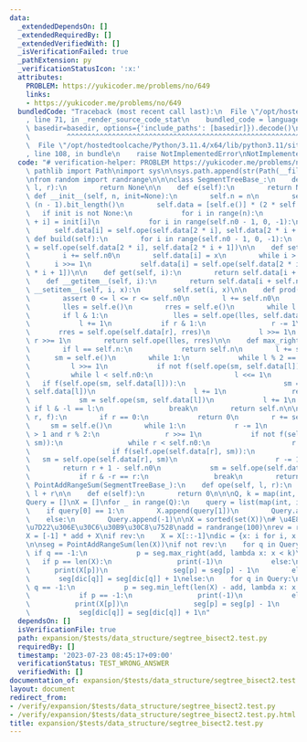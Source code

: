 ```yaml
---
data:
  _extendedDependsOn: []
  _extendedRequiredBy: []
  _extendedVerifiedWith: []
  _isVerificationFailed: true
  _pathExtension: py
  _verificationStatusIcon: ':x:'
  attributes:
    PROBLEM: https://yukicoder.me/problems/no/649
    links:
    - https://yukicoder.me/problems/no/649
  bundledCode: "Traceback (most recent call last):\n  File \"/opt/hostedtoolcache/Python/3.11.4/x64/lib/python3.11/site-packages/onlinejudge_verify/documentation/build.py\"\
    , line 71, in _render_source_code_stat\n    bundled_code = language.bundle(stat.path,\
    \ basedir=basedir, options={'include_paths': [basedir]}).decode()\n          \
    \         ^^^^^^^^^^^^^^^^^^^^^^^^^^^^^^^^^^^^^^^^^^^^^^^^^^^^^^^^^^^^^^^^^^^^^^^^^^^^^^^^^\n\
    \  File \"/opt/hostedtoolcache/Python/3.11.4/x64/lib/python3.11/site-packages/onlinejudge_verify/languages/python.py\"\
    , line 108, in bundle\n    raise NotImplementedError\nNotImplementedError\n"
  code: "# verification-helper: PROBLEM https://yukicoder.me/problems/no/649\n\nfrom\
    \ pathlib import Path\nimport sys\n\nsys.path.append(str(Path(__file__).resolve().parent.parent.parent.parent))\n\
    \nfrom random import randrange\n\n\nclass SegmentTreeBase_:\n    def ope(self,\
    \ l, r):\n        return None\n\n    def e(self):\n        return None\n\n   \
    \ def __init__(self, n, init=None):\n        self.n = n\n        self.n0 = 1 <<\
    \ (n - 1).bit_length()\n        self.data = [self.e()] * (2 * self.n0)\n     \
    \   if init is not None:\n            for i in range(n):\n                self.data[self.n0\
    \ + i] = init[i]\n            for i in range(self.n0 - 1, 0, -1):\n          \
    \      self.data[i] = self.ope(self.data[2 * i], self.data[2 * i + 1])\n\n   \
    \ def build(self):\n        for i in range(self.n0 - 1, 0, -1):\n            self.data[i]\
    \ = self.ope(self.data[2 * i], self.data[2 * i + 1])\n\n    def set(self, i, x):\n\
    \        i += self.n0\n        self.data[i] = x\n        while i > 1:\n      \
    \      i >>= 1\n            self.data[i] = self.ope(self.data[2 * i], self.data[2\
    \ * i + 1])\n\n    def get(self, i):\n        return self.data[i + self.n0]\n\n\
    \    def __getitem__(self, i):\n        return self.data[i + self.n0]\n\n    def\
    \ __setitem__(self, i, x):\n        self.set(i, x)\n\n    def prod(self, l, r):\n\
    \        assert 0 <= l <= r <= self.n0\n        l += self.n0\n        r += self.n0\n\
    \        lles = self.e()\n        rres = self.e()\n        while l < r:\n    \
    \        if l & 1:\n                lles = self.ope(lles, self.data[l])\n    \
    \            l += 1\n            if r & 1:\n                r -= 1\n         \
    \       rres = self.ope(self.data[r], rres)\n            l >>= 1\n           \
    \ r >>= 1\n        return self.ope(lles, rres)\n\n    def max_right(self, l, f):\n\
    \        if l == self.n:\n            return self.n\n        l += self.n0\n  \
    \      sm = self.e()\n        while 1:\n            while l % 2 == 0:\n      \
    \          l >>= 1\n            if not f(self.ope(sm, self.data[l])):\n      \
    \          while l < self.n0:\n                    l <<= 1\n                 \
    \   if f(self.ope(sm, self.data[l])):\n                        sm = self.ope(sm,\
    \ self.data[l])\n                        l += 1\n                return l - self.n0\n\
    \            sm = self.ope(sm, self.data[l])\n            l += 1\n           \
    \ if l & -l == l:\n                break\n        return self.n\n\n    def min_left(self,\
    \ r, f):\n        if r == 0:\n            return 0\n        r += self.n0\n   \
    \     sm = self.e()\n        while 1:\n            r -= 1\n            while r\
    \ > 1 and r % 2:\n                r >>= 1\n            if not f(self.ope(self.data[r],\
    \ sm)):\n                while r < self.n0:\n                    r = 2 * r + 1\n\
    \                    if f(self.ope(self.data[r], sm)):\n                     \
    \   sm = self.ope(self.data[r], sm)\n                        r -= 1\n        \
    \        return r + 1 - self.n0\n            sm = self.ope(self.data[r], sm)\n\
    \            if r & -r == r:\n                break\n        return 0\n\n\nclass\
    \ PointAddRangeSum(SegmentTreeBase_):\n    def ope(self, l, r):\n        return\
    \ l + r\n\n    def e(self):\n        return 0\n\n\nQ, k = map(int, input().split())\n\
    Query = []\nX = []\nfor _ in range(Q):\n    query = list(map(int, input().split()))\n\
    \    if query[0] == 1:\n        X.append(query[1])\n        Query.append(query[1])\n\
    \    else:\n        Query.append(-1)\n\nX = sorted(set(X))\n# \u4E8C\u5206\u63A2\
    \u7D22\u306E\u30C6\u30B9\u30C8\u7528\nadd = randrange(100)\nrev = randrange(2)\n\
    X = [-1] * add + X\nif rev:\n    X = X[::-1]\ndic = {x: i for i, x in enumerate(X)}\n\
    \n\nseg = PointAddRangeSum(len(X))\nif not rev:\n    for q in Query:\n       \
    \ if q == -1:\n            p = seg.max_right(add, lambda x: x < k)\n         \
    \   if p == len(X):\n                print(-1)\n            else:\n          \
    \      print(X[p])\n                seg[p] = seg[p] - 1\n        else:\n     \
    \       seg[dic[q]] = seg[dic[q]] + 1\nelse:\n    for q in Query:\n        if\
    \ q == -1:\n            p = seg.min_left(len(X) - add, lambda x: x < k) - 1\n\
    \            if p == -1:\n                print(-1)\n            else:\n     \
    \           print(X[p])\n                seg[p] = seg[p] - 1\n        else:\n\
    \            seg[dic[q]] = seg[dic[q]] + 1\n"
  dependsOn: []
  isVerificationFile: true
  path: expansion/$tests/data_structure/segtree_bisect2.test.py
  requiredBy: []
  timestamp: '2023-07-23 08:45:17+09:00'
  verificationStatus: TEST_WRONG_ANSWER
  verifiedWith: []
documentation_of: expansion/$tests/data_structure/segtree_bisect2.test.py
layout: document
redirect_from:
- /verify/expansion/$tests/data_structure/segtree_bisect2.test.py
- /verify/expansion/$tests/data_structure/segtree_bisect2.test.py.html
title: expansion/$tests/data_structure/segtree_bisect2.test.py
---
```

